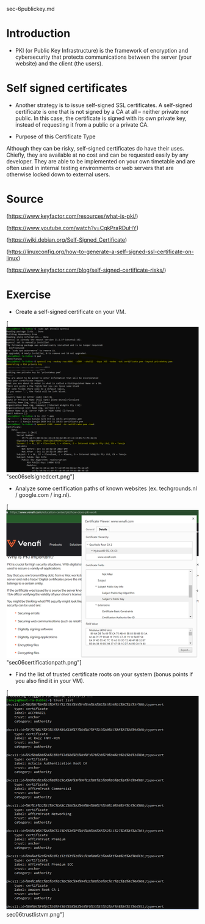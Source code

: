 sec-6publickey.md
# Introduction
- PKI (or Public Key Infrastructure) is the framework of encryption and cybersecurity that protects communications between the server (your website) and the client (the users).

# Self signed certificates

- Another strategy is to issue self-signed SSL certificates. A self-signed certificate is one that is not signed by a CA at all – neither private nor public. In this case, the certificate is signed with its own private key, instead of requesting it from a public or a private CA.

- Purpose of this Certificate Type

 Although they can be risky, self-signed certificates do have their uses. Chiefly, they are available at no cost and can be requested easily by any developer. They are able to be implemented on your own timetable and are often used in internal testing environments or web servers that are otherwise locked down to external users.

# Source

(https://www.keyfactor.com/resources/what-is-pki/)

(https://www.youtube.com/watch?v=CqkPraRDuHY)

(https://wiki.debian.org/Self-Signed_Certificate)

(https://linuxconfig.org/how-to-generate-a-self-signed-ssl-certificate-on-linux)

(https://www.keyfactor.com/blog/self-signed-certificate-risks/)

# Exercise

- Create a self-signed certificate on your VM.

[![alt test](../../00_includes/week3images/sec06selfsignedcert.png) "sec06selsignedcert.png"]


- Analyze some certification paths of known websites (ex. techgrounds.nl / google.com / ing.nl).

[![alt test](../../00_includes/week3images/Sec06certificationpath.png) "sec06certificationpath.png"]

- Find the list of trusted certificate roots on your system (bonus points if you also find it in your VM).

[![alt test](../../00_includes/week3images/sec06trustlistvm.png) sec06trustlistvm.png"]


